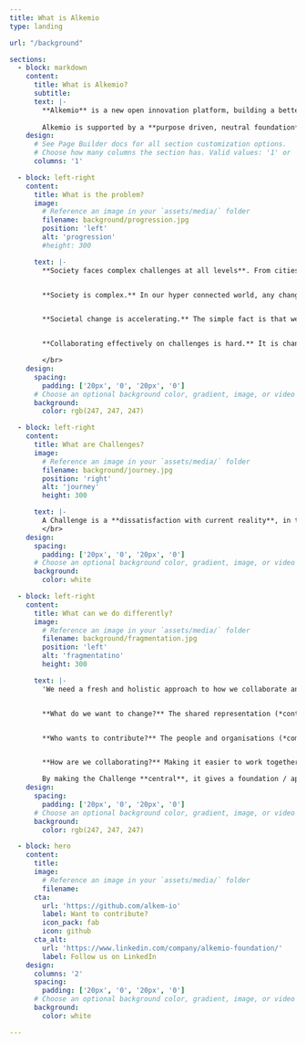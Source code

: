 ```yaml
---
title: What is Alkemio
type: landing

url: "/background"

sections:
  - block: markdown
    content:
      title: What is Alkemio?
      subtitle: 
      text: |-
        **Alkemio** is a new open innovation platform, building a better future together. Open source, a shared platform and community. Everyone can contribute so that everyone can benefit.
        
        Alkemio is supported by a **purpose driven, neutral foundation** to develop the platform, and to grow  a community around it. Together we can create a digital open source public infrastructure whereby our shared challenges are central. Our <a href="https://alkemio.org/manifesto/">Manifesto</a> shines a light on the key principles of our purpose-driven Alkemio Foundation. It gathers insights into public values, where the platform is built on. Make sure to read it and support us in making this vision a reality by joining our network. 
    design:
      # See Page Builder docs for all section customization options.
      # Choose how many columns the section has. Valid values: '1' or '2'.
      columns: '1'

  - block: left-right
    content:
      title: What is the problem?
      image:
        # Reference an image in your `assets/media/` folder
        filename: background/progression.jpg
        position: 'left'
        alt: 'progression'
        #height: 300

      text: |-
        **Society faces complex challenges at all levels**. From cities and national governments working with their citizens to adapt to the opportunities offered by and implications  of rapid technical and societal change, through to global topics such as the UN Sustainable Development Goals (SDGs). Companies need to re-invent themselves to remain relevant, citizens want to connect and contribute. 


        **Society is complex.** In our hyper connected world, any change impacts many parties. The complexity of collaborating to address dissatisfaction with current reality, often referred to as Challenges, has long passed the point where any one person or organisation can solve them. We need to collaborate. 


        **Societal change is accelerating.** The simple fact is that we are seeing an exponential rate of change and technological development. The impact is that new challenges are emerging faster than we can address them – and this gap is growing. Trust in existing ways of working is eroding. Too many of our citizens feel disconnected from and not able to contribute to the future we are going towards. 


        **Collaborating effectively on challenges is hard.** It is changing established ways of working, affecting identities, governance structures and norms built up over centuries. And our current platforms and tooling are optimized for a simpler and more hierarchical world.

        </br>
    design:
      spacing:
        padding: ['20px', '0', '20px', '0']
      # Choose an optional background color, gradient, image, or video
      background:
        color: rgb(247, 247, 247)

  - block: left-right
    content:
      title: What are Challenges?
      image:
        # Reference an image in your `assets/media/` folder
        filename: background/journey.jpg
        position: 'right'
        alt: 'journey'
        height: 300

      text: |-
        A Challenge is a **dissatisfaction with current reality**, in the context of a bigger vision or goal, whereby multiple parties need to coordinate their activities over a longer period to address it. They are typically complex, and span multiple organisational boundaries – and we already see that organisational boundaries are blurring, as the awareness that no one organisation can solve these challenges alone, is growing.
        </br>
    design:
      spacing:
        padding: ['20px', '0', '20px', '0']
      # Choose an optional background color, gradient, image, or video
      background:
        color: white

  - block: left-right
    content:
      title: What can we do differently?
      image:
        # Reference an image in your `assets/media/` folder
        filename: background/fragmentation.jpg
        position: 'left'
        alt: 'fragmentatino'
        height: 300

      text: |-
        'We need a fresh and holistic approach to how we collaborate and manage Challenges. Put the Challenge central. Sounds simple, but with this the focus changes. Desired outcome driven, not activity or organisation driven.


        **What do we want to change?** The shared representation (*context*) of the current and desired reality, representing perspectives, interests and insights from all impacted. 


        **Who wants to contribute?** The people and organisations (*community*) that wish to collaborate, a social network around the context.


        **How are we collaborating?** Making it easier to work together (*collaboration*), as the Challenge moves from initial enthusiasm and prototyping through to delivered change (*continuity*).

        By making the Challenge **central**, it gives a foundation / approach to ensuring that the needs of citizens and society remain the focus. Critically it enables wider engagement – anyone can contribute to building a better future.
    design:
      spacing:
        padding: ['20px', '0', '20px', '0']
      # Choose an optional background color, gradient, image, or video
      background:
        color: rgb(247, 247, 247)

  - block: hero
    content:
      title:
      image:
        # Reference an image in your `assets/media/` folder
        filename:
      cta:
        url: 'https://github.com/alkem-io'
        label: Want to contribute?
        icon_pack: fab
        icon: github
      cta_alt:
        url: 'https://www.linkedin.com/company/alkemio-foundation/'
        label: Follow us on LinkedIn
    design:
      columns: '2'
      spacing:
        padding: ['20px', '0', '20px', '0']
      # Choose an optional background color, gradient, image, or video
      background:
        color: white

---
```

